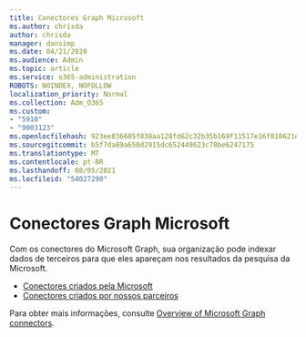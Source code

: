 ```yaml
---
title: Conectores Graph Microsoft
ms.author: chrisda
author: chrisda
manager: dansimp
ms.date: 04/21/2020
ms.audience: Admin
ms.topic: article
ms.service: o365-administration
ROBOTS: NOINDEX, NOFOLLOW
localization_priority: Normal
ms.collection: Adm_O365
ms.custom:
- "5910"
- "9003123"
ms.openlocfilehash: 923ee836685f838aa128fd62c32b35b169f11517e16f010621e96a88a3b00afd
ms.sourcegitcommit: b5f7da89a650d2915dc652449623c78be6247175
ms.translationtype: MT
ms.contentlocale: pt-BR
ms.lasthandoff: 08/05/2021
ms.locfileid: "54027290"
---
```

# <a name="microsoft-graph-connectors"></a>Conectores Graph Microsoft

Com os conectores do Microsoft Graph, sua organização pode indexar dados de terceiros para que eles apareçam nos resultados da pesquisa da Microsoft.

- [Conectores criados pela Microsoft](https://docs.microsoft.com/microsoftsearch/connectors-gallery#Microsoft)
- [Conectores criados por nossos parceiros](https://docs.microsoft.com/microsoftsearch/connectors-gallery#Partners)

Para obter mais informações, consulte [Overview of Microsoft Graph connectors](https://docs.microsoft.com/microsoftsearch/connectors-overview).
